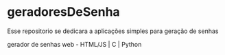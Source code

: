# geradoresDeSenha
Esse repositorio se dedicara a aplicações simples para geração de senhas

gerador de senhas web - HTML/JS | C | Python
